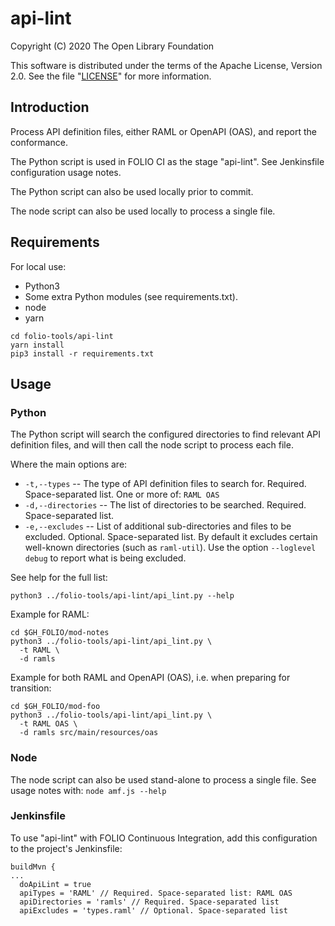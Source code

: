 # api-lint

Copyright (C) 2020 The Open Library Foundation

This software is distributed under the terms of the Apache License,
Version 2.0. See the file "[LICENSE](LICENSE)" for more information.

## Introduction

Process API definition files, either RAML or OpenAPI (OAS), and report the conformance.

The Python script is used in FOLIO CI as the stage "api-lint". See Jenkinsfile configuration usage notes.

The Python script can also be used locally prior to commit.

The node script can also be used locally to process a single file.

## Requirements

For local use:

* Python3
* Some extra Python modules (see requirements.txt).
* node
* yarn

```shell
cd folio-tools/api-lint
yarn install
pip3 install -r requirements.txt
```

## Usage

### Python

The Python script will search the configured directories to find relevant API definition files, and will then call the node script to process each file.

Where the main options are:

* `-t,--types` -- The type of API definition files to search for.
  Required. Space-separated list.
  One or more of: `RAML OAS`
* `-d,--directories` -- The list of directories to be searched.
  Required. Space-separated list.
* `-e,--excludes` -- List of additional sub-directories and files to be excluded.
  Optional. Space-separated list.
  By default it excludes certain well-known directories (such as `raml-util`).
  Use the option `--loglevel debug` to report what is being excluded.

See help for the full list:

```
python3 ../folio-tools/api-lint/api_lint.py --help
```

Example for RAML:

```
cd $GH_FOLIO/mod-notes
python3 ../folio-tools/api-lint/api_lint.py \
  -t RAML \
  -d ramls
```

Example for both RAML and OpenAPI (OAS), i.e. when preparing for transition:

```
cd $GH_FOLIO/mod-foo
python3 ../folio-tools/api-lint/api_lint.py \
  -t RAML OAS \
  -d ramls src/main/resources/oas
```

### Node

The node script can also be used stand-alone to process a single file.
See usage notes with: `node amf.js --help`

### Jenkinsfile

To use "api-lint" with FOLIO Continuous Integration, add this configuration to the project's Jenkinsfile:

```
buildMvn {
...
  doApiLint = true
  apiTypes = 'RAML' // Required. Space-separated list: RAML OAS
  apiDirectories = 'ramls' // Required. Space-separated list
  apiExcludes = 'types.raml' // Optional. Space-separated list
```

